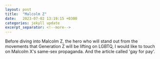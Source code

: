 ```yaml
---
layout: post
title:  "Malcolm Z"
date:   2023-07-02 13:19:15 +0300
categories: jekyll update
excerpt_separator: <!--more-->
---
```


Before diving into Malcolm Z, the hero who will stand out from the movements that Generation Z will be lifting on LGBTQ, I would like to touch on Malcolm X's same-sex propaganda. And the article called 'gay for pay'.

